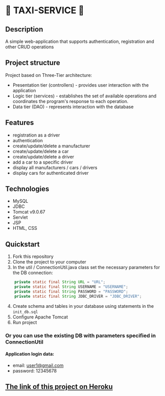 # 🚖 TAXI-SERVICE 🚖

##  Description
A simple web-application that supports authentication, registration and other CRUD operations

##  Project structure
Project based on Three-Tier architecture:
- Presentation tier (controllers) - provides user interaction with the application
- Logic tier (services) - establishes the set of available operations and coordinates the program's response to each operation.
- Data tier (DAO) - represents interaction with the database

## Features
- registration as a driver
- authentication
- create/update/delete a manufacturer
- create/update/delete a car
- create/update/delete a driver
- add a car to a specific driver
- display all manufacturers / cars / drivers
- display cars for authenticated driver

## Technologies
- MySQL
- JDBC
- Tomcat v9.0.67
- Servlet
- JSP
- HTML, CSS

## Quickstart
1. Fork this repository
2. Clone the project to your computer
3. In the util / ConnectionUtil.java class set the necessary parameters for the DB connection:
``` java
    private static final String URL = "URL";
    private static final String USERNAME = "USERNAME"; 
    private static final String PASSWORD = "PASSWORD";
    private static final String JDBC_DRIVER = "JDBC_DRIVER";
```
4. Create schema and tables in your database using statements in the `init_db.sql` 
5. Configure Apache Tomcat
6. Run project

### Or you can use the existing DB with parameters specified in ConnectionUtil
#### Application login data:
- email: user1@gmail.com 
- password: 12345678


##  <a href="https://">**The link of this project on Heroku**</a>
